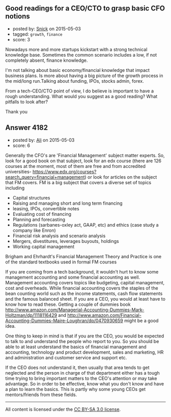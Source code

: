 ## Good readings for a CEO/CTO to grasp basic CFO notions

- posted by: [Snick](https://stackexchange.com/users/933131/snick) on 2015-05-03
- tagged: `growth`, `finance`
- score: 3

Nowadays more and more startups kickstart with a strong technical knowledge base.
Sometimes the common scenario includes a low, if not completely absent, finance knowledge.

I'm not talking about basic economy/financial knowledge that impact business plans. 
Is more about having a big picture of the growth process in the mid/long run.Talking about funding, IPOs, stocks admin, forex.

From a tech-CEO/CTO point of view, I do believe is important to have a rough understanding.
What would you suggest as a good reading? What pitfalls to look after?

Thank you



## Answer 4182

- posted by: [Ali](https://stackexchange.com/users/2815644/ali) on 2015-05-03
- score: 6

Generally the CFO's are 'Financial Management' subject matter experts. So, look for a good book on that subject, look for an edx course (there are 126 courses at the moment, most of them are free and from accredited universities- https://www.edx.org/courses?search_query=financial+management) or look for articles on the subject that FM covers. FM is a big subject that covers a diverse set of topics including

 - Capital structures
 - Raising and managing short and long term financing
 - leasing, IPOs, convertible notes
 - Evaluating cost of financing
 - Planning and forecasting
 - Regulations (sarbanes-oxley act, GAAP, etc) and ethics (case study a company like Enron)
 - Financial risk analysis and scenario analysis
 - Mergers, divestitures, leverages buyouts, holdings
 - Working capital management

Brigham and Ehrhardt's Financial Management Theory and Practice is one of the standard textbooks used in formal FM courses

If you are coming from a tech background, it wouldn't hurt to know some management accounting and some financial accounting as well. Management accounting covers topics like budgeting, capital management, cost and overheads. While financial accounting covers the staples of the bean counting world such as the income statements, cash flow statements and the famous balanced sheet. If you are a CEO, you would at least have to know how to read these. Getting a couple of dummies book http://www.amazon.com/Managerial-Accounting-Dummies-Mark-Holtzman/dp/1118116429 and http://www.amazon.com/Financial-Accounting-Dummies-Maire-Loughran/dp/0470930659 might be a good idea.

One thing to keep in mind is that if you are the CEO, you would be expected to talk to and understand the people who report to you. So you should be able to at least understand the basics of financial management and accounting, technology and product development, sales and marketing, HR and administration and customer service and support etc.

If the CEO does not understand it, then usually that area tends to get neglected and the person in charge of that department either has a tough time trying to bring important matters to the CEO's attention or may take advantage. So in order to be effective, know what you don't know and have a plan to learn the basics. This is partly why some young CEOs get mentors/friends from these fields. 








---

All content is licensed under the [CC BY-SA 3.0 license](https://creativecommons.org/licenses/by-sa/3.0/).

